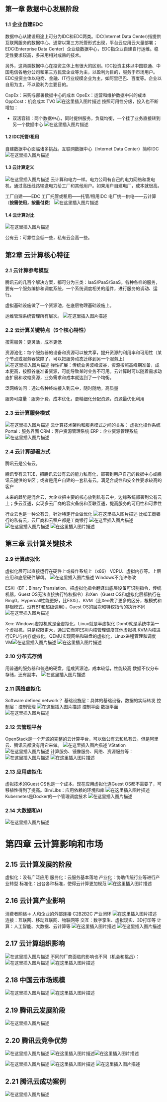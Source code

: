 ## 第一章 数据中心发展阶段
### 1.1 企业自建EDC
数据中心从建设用途上可分为IDC和EDC两类。IDC(Internet Data Center)指提供互联网服务的数据中心，通常以第三方托管形式出现，平台云应用云大量部署；EDC(Enterprise Data Center）企业级数据中心，EDC指企业自建自行运维。稳定性要求较高，多采用相对成熟的技术。

另外，这两类数据中心在投资主体上有很大的区别。IDC投资主体以中国联通、中国电信各地分公司和第三方民营企业等为主，以盈利为目的，服务于市场用户。EDC投资主体以电商、金融、IT行业规模企业为主，如阿里巴巴、百度等。企业以自用为主，不以盈利为主要目的。 

CapEx：采购与部署数据中心的成本
OpeEx：运营和维护数据中兴的成本
OppCost：机会成本
TVO
![在这里插入图片描述](https://img-blog.csdnimg.cn/2b8f8dbaf79d4bd3b814ed97b3f3ca7c.png?x-oss-process=image/watermark,type_ZHJvaWRzYW5zZmFsbGJhY2s,shadow_50,text_Q1NETiBAbWVtY3B5MA==,size_20,color_FFFFFF,t_70,g_se,x_16)
按照可用性分级，投入也不断增加：
- 双活容错：两个数据中心，同时提供服务，负载均衡，一个挂了业务直接转到另一个数据中心
![在这里插入图片描述](https://img-blog.csdnimg.cn/bdf7f65b6a00444984ba80af063d04ac.png?x-oss-process=image/watermark,type_ZHJvaWRzYW5zZmFsbGJhY2s,shadow_50,text_Q1NETiBAbWVtY3B5MA==,size_20,color_FFFFFF,t_70,g_se,x_16)

#### 1.2 IDC托管/租用
自建数据中心面临诸多挑战。互联网数据中心（Internet Data Center）简称IDC
![在这里插入图片描述](https://img-blog.csdnimg.cn/b51da9642bb0408ba79e533ba7dfb83b.png?x-oss-process=image/watermark,type_ZHJvaWRzYW5zZmFsbGJhY2s,shadow_50,text_Q1NETiBAbWVtY3B5MA==,size_20,color_FFFFFF,t_70,g_se,x_16)

#### 1.3 云计算定义
![在这里插入图片描述](https://img-blog.csdnimg.cn/9b2b2239b901498abe31fe23f1e0bed8.png?x-oss-process=image/watermark,type_ZHJvaWRzYW5zZmFsbGJhY2s,shadow_50,text_Q1NETiBAbWVtY3B5MA==,size_20,color_FFFFFF,t_70,g_se,x_16)
云计算和电力一样。电力公司有自己的电力网络和发电机，通过高压线路输送电力给工厂和其他用户。如果用户自建电厂，成本就很高。

工厂自建——EDC
工厂托管或租用——托管/租用IDC
电厂统一供电——云计算（**按需使用，按量付费**）
![在这里插入图片描述](https://img-blog.csdnimg.cn/1c808ed8516641e198f79360f3ad787d.png?x-oss-process=image/watermark,type_ZHJvaWRzYW5zZmFsbGJhY2s,shadow_50,text_Q1NETiBAbWVtY3B5MA==,size_20,color_FFFFFF,t_70,g_se,x_16)
#### 1.4 云计算对比
![在这里插入图片描述](https://img-blog.csdnimg.cn/dcd70531796b48fab2b632a5ce84b6d3.png?x-oss-process=image/watermark,type_ZHJvaWRzYW5zZmFsbGJhY2s,shadow_50,text_Q1NETiBAbWVtY3B5MA==,size_20,color_FFFFFF,t_70,g_se,x_16)

公有云：可靠性会低一些，私有云会高一些。


## 第2章 云计算核心特征
### 2.1 云计算参考模型
腾讯云的几百个解决方案，都可分为三类：IaaS/PaaS/SaaS。各种各样的服务，要有一个服务编排和调度系统，一个系统调度相关的组件，进行服务的调动、运行。

虚拟基础设施做了一个资源池，在底层物理基础设施上。

运维管理系统管理所有层次。
![在这里插入图片描述](https://img-blog.csdnimg.cn/0342d99001b1435c9a7ad1965ffa0f7b.png?x-oss-process=image/watermark,type_ZHJvaWRzYW5zZmFsbGJhY2s,shadow_50,text_Q1NETiBAbWVtY3B5MA==,size_20,color_FFFFFF,t_70,g_se,x_16)
### 2.2 云计算关键特点（5个核心特性）
按需服务：更灵活，成本更低

资源池化：每个服务器的设备和资源可以被共享，提升资源的利用率和可用性（某个节点或服务器故障了，可以把服务动态迁移到另一个服务上）
![在这里插入图片描述](https://img-blog.csdnimg.cn/2be3e79f5a294a3cb7c297b8eca12812.png?x-oss-process=image/watermark,type_ZHJvaWRzYW5zZmFsbGJhY2s,shadow_50,text_Q1NETiBAbWVtY3B5MA==,size_20,color_FFFFFF,t_70,g_se,x_16)
弹性扩展：传统业务波峰波谷，资源按照高峰期准备，成本更高，按照谷底准备资源，可能导致某时业务不可用。云计算时可以随着需求动态扩展和收缩资源，业务需求和成本就达到了一个均衡。

泛网络访问：通过各种终端接入到云中，随时随地，高质量

服务可度量：服务计费，成本优化，更精细化分配资源，资源最优化利用

### 2.3 云计算服务模式
![在这里插入图片描述](https://img-blog.csdnimg.cn/dbdb89d736954617a3bc87f65d341f9b.png?x-oss-process=image/watermark,type_ZHJvaWRzYW5zZmFsbGJhY2s,shadow_50,text_Q1NETiBAbWVtY3B5MA==,size_20,color_FFFFFF,t_70,g_se,x_16)
云计算技术架构和服务模式之间的关系：
虚拟化操作系统
Portal：服务界面
CRM：客户资源管理系统
ERP：企业资源管理系统
![在这里插入图片描述](https://img-blog.csdnimg.cn/793fdf4669ce488590cbadecc8b03348.png?x-oss-process=image/watermark,type_ZHJvaWRzYW5zZmFsbGJhY2s,shadow_50,text_Q1NETiBAbWVtY3B5MA==,size_20,color_FFFFFF,t_70,g_se,x_16)
### 2.4 云计算部署方式
腾讯云是公有云。

腾讯专有云TCE，把腾讯云公有云的能力私有化，部署到用户自己的数据中心或腾讯云提供的专区；或者是用户自建的一套私有云。满足合规性和安全性要求较高的客户

未来的趋势是混合云，大企业把主要的核心放到私有云中，边缘系统部署到公有云上；多云互通，实现多云厂商的容灾备份和互联互通，提高服务的可用性和可靠性

行业云也是一种公有云，针对特定行业做优化
![在这里插入图片描述](https://img-blog.csdnimg.cn/48349e9815534fb1912c93f1846cba65.png?x-oss-process=image/watermark,type_ZHJvaWRzYW5zZmFsbGJhY2s,shadow_50,text_Q1NETiBAbWVtY3B5MA==,size_20,color_FFFFFF,t_70,g_se,x_16)
比如工商银行的私有云，云厂商和云租户都是工商银行
![在这里插入图片描述](https://img-blog.csdnimg.cn/6dc391aa0eec4322a69ca43016c114ef.png?x-oss-process=image/watermark,type_ZHJvaWRzYW5zZmFsbGJhY2s,shadow_50,text_Q1NETiBAbWVtY3B5MA==,size_20,color_FFFFFF,t_70,g_se,x_16)![在这里插入图片描述](https://img-blog.csdnimg.cn/9ddf4051af774ad7b40f9f5e16040570.png?x-oss-process=image/watermark,type_ZHJvaWRzYW5zZmFsbGJhY2s,shadow_50,text_Q1NETiBAbWVtY3B5MA==,size_20,color_FFFFFF,t_70,g_se,x_16)
![在这里插入图片描述](https://img-blog.csdnimg.cn/73a547ba1f254933a80d52864cbbed20.png?x-oss-process=image/watermark,type_ZHJvaWRzYW5zZmFsbGJhY2s,shadow_50,text_Q1NETiBAbWVtY3B5MA==,size_20,color_FFFFFF,t_70,g_se,x_16)
## 第三章 云计算关键技术
### 2.9 计算虚拟化
虚拟化层可以直接运行在硬件上或操作系统上（x86）
VCPU、虚拟内存等。上层应用和底层硬件解耦。
![在这里插入图片描述](https://img-blog.csdnimg.cn/81299d2843e14924934f91796eb00f4f.png?x-oss-process=image/watermark,type_ZHJvaWRzYW5zZmFsbGJhY2s,shadow_50,text_Q1NETiBAbWVtY3B5MA==,size_20,color_FFFFFF,t_70,g_se,x_16)
Windows不允许修改

ESXi（BT：Binary Translation，把虚拟化指令翻译出底层设备可识别指令，传统机器，Guest OS无法直接执行特权指令）和Xen（Guest OS和虚拟化层都执行在Ring0，Hypercall性能更好，比ESXi）、KVM（比Xen做了更多的区分，根模式和非根模式，没有BT和超级调用），Guest OS的层次和特权指令的执行不同
![在这里插入图片描述](https://img-blog.csdnimg.cn/befc15dfac1c4b21806b5440939a2936.png?x-oss-process=image/watermark,type_ZHJvaWRzYW5zZmFsbGJhY2s,shadow_50,text_Q1NETiBAbWVtY3B5MA==,size_20,color_FFFFFF,t_70,g_se,x_16)

Xen: Windows虚拟机就是全虚拟化，Linux就是半虚拟化
Dom0就是系统中第一个虚拟机，只是权限更大，通过它而非ESXi内核管理调度其他虚拟机
KVM内核进行CPU与内存虚拟化，QEMU实现网络和磁盘的虚拟化，Linux进程管理和调度VM![在这里插入图片描述](https://img-blog.csdnimg.cn/f56c2fc1f58e4c68b435dea3ffa89e9c.png?x-oss-process=image/watermark,type_ZHJvaWRzYW5zZmFsbGJhY2s,shadow_50,text_Q1NETiBAbWVtY3B5MA==,size_20,color_FFFFFF,t_70,g_se,x_16)
![在这里插入图片描述](https://img-blog.csdnimg.cn/a9d75e98b2e746f8a9e02f8686527750.png?x-oss-process=image/watermark,type_ZHJvaWRzYW5zZmFsbGJhY2s,shadow_50,text_Q1NETiBAbWVtY3B5MA==,size_20,color_FFFFFF,t_70,g_se,x_16)
### 2.10 分布式存储
用普通的服务器和普通的硬盘，组成资源池，成本较低，性能较高
数据不仅分布存储，还有副本。
![在这里插入图片描述](https://img-blog.csdnimg.cn/d1ab565be5cc433faf39960b0272077d.png?x-oss-process=image/watermark,type_ZHJvaWRzYW5zZmFsbGJhY2s,shadow_50,text_Q1NETiBAbWVtY3B5MA==,size_20,color_FFFFFF,t_70,g_se,x_16)
### 2.11 网络虚拟化
Software defined network？
基础设施层：具体的基础设备，数据的实际转发
控制层：控制管理
![在这里插入图片描述](https://img-blog.csdnimg.cn/d282ffd1373e4cb3bf8712237d5c49d0.png?x-oss-process=image/watermark,type_ZHJvaWRzYW5zZmFsbGJhY2s,shadow_50,text_Q1NETiBAbWVtY3B5MA==,size_20,color_FFFFFF,t_70,g_se,x_16)
控制平面  数据平面
![在这里插入图片描述](https://img-blog.csdnimg.cn/f754cf7ee0664ab78673330b51cd6a0f.png?x-oss-process=image/watermark,type_ZHJvaWRzYW5zZmFsbGJhY2s,shadow_50,text_Q1NETiBAbWVtY3B5MA==,size_20,color_FFFFFF,t_70,g_se,x_16)

### 2.12 云管理平台
OpenStack是一个开源的完整的云计算平台，可以做公有云和私有云。但是阿里云、腾讯云都没有用它来做。
![在这里插入图片描述](https://img-blog.csdnimg.cn/ad00714a5fb54c849be41a0ee9a01345.png?x-oss-process=image/watermark,type_ZHJvaWRzYW5zZmFsbGJhY2s,shadow_50,text_Q1NETiBAbWVtY3B5MA==,size_20,color_FFFFFF,t_70,g_se,x_16)
VStation
![在这里插入图片描述](https://img-blog.csdnimg.cn/b98adbbe14604f96b8c26887bd5ab1d1.png?x-oss-process=image/watermark,type_ZHJvaWRzYW5zZmFsbGJhY2s,shadow_50,text_Q1NETiBAbWVtY3B5MA==,size_20,color_FFFFFF,t_70,g_se,x_16)
计算服务、镜像服务、网络、资源服务等：
![在这里插入图片描述](https://img-blog.csdnimg.cn/d65d95b2e2a74a5cb1736418a0b39c84.png?x-oss-process=image/watermark,type_ZHJvaWRzYW5zZmFsbGJhY2s,shadow_50,text_Q1NETiBAbWVtY3B5MA==,size_20,color_FFFFFF,t_70,g_se,x_16)
![在这里插入图片描述](https://img-blog.csdnimg.cn/1255293523984a56bd9e4cba6df0ebd7.png?x-oss-process=image/watermark,type_ZHJvaWRzYW5zZmFsbGJhY2s,shadow_50,text_Q1NETiBAbWVtY3B5MA==,size_20,color_FFFFFF,t_70,g_se,x_16)

### 2.13 应用虚拟化
虚拟技术的Guest OS也是一个成本。现在应用虚拟化连Guest OS都不需要了，可移植性得到了提高。Bin/Libs：应用依赖的环境和库
![在这里插入图片描述](https://img-blog.csdnimg.cn/ff427912624d4afcad54b2dd4795d680.png?x-oss-process=image/watermark,type_ZHJvaWRzYW5zZmFsbGJhY2s,shadow_50,text_Q1NETiBAbWVtY3B5MA==,size_20,color_FFFFFF,t_70,g_se,x_16)
Kubernetes是Docker的一个管理调度技术
![在这里插入图片描述](https://img-blog.csdnimg.cn/a822acd950a1457190bfde8418606a9e.png?x-oss-process=image/watermark,type_ZHJvaWRzYW5zZmFsbGJhY2s,shadow_50,text_Q1NETiBAbWVtY3B5MA==,size_20,color_FFFFFF,t_70,g_se,x_16)

### 2.14 大数据和Al
![在这里插入图片描述](https://img-blog.csdnimg.cn/55a2a1d2303b4f268534dcf12da4e6be.png?x-oss-process=image/watermark,type_ZHJvaWRzYW5zZmFsbGJhY2s,shadow_50,text_Q1NETiBAbWVtY3B5MA==,size_20,color_FFFFFF,t_70,g_se,x_16)


# 第四章 云计算影响和市场
## 2.15 云计算发展的阶段
虚拟化：没有广泛应用
服务化：云服务基本落地
产业化：协助传统行业等进行产业转型
标准化：出台各种标准，使得云计算更加规范
![在这里插入图片描述](https://img-blog.csdnimg.cn/5c21bed52d2c40a5b8280d6245874758.png?x-oss-process=image/watermark,type_ZHJvaWRzYW5zZmFsbGJhY2s,shadow_50,text_Q1NETiBAbWVtY3B5MA==,size_20,color_FFFFFF,t_70,g_se,x_16)
## 2.16 云计算产业影响
消费者网络-> 人和企业的外部连接
C2B2B2C 产业闭环
![在这里插入图片描述](https://img-blog.csdnimg.cn/f05887d078914775b2207d6a7a934af3.png?x-oss-process=image/watermark,type_ZHJvaWRzYW5zZmFsbGJhY2s,shadow_50,text_Q1NETiBAbWVtY3B5MA==,size_20,color_FFFFFF,t_70,g_se,x_16)
连接：互联网、移动互联网、物联网等
交互：数字孪生、虚拟现实、3D打印等
计算：人工智能、大数据、云计算等
![在这里插入图片描述](https://img-blog.csdnimg.cn/1d3e2eb2cf724b09b0fca8f09227ec63.png?x-oss-process=image/watermark,type_ZHJvaWRzYW5zZmFsbGJhY2s,shadow_50,text_Q1NETiBAbWVtY3B5MA==,size_20,color_FFFFFF,t_70,g_se,x_16)
![在这里插入图片描述](https://img-blog.csdnimg.cn/b13c43fb567b40959f73184d3c0554f7.png?x-oss-process=image/watermark,type_ZHJvaWRzYW5zZmFsbGJhY2s,shadow_50,text_Q1NETiBAbWVtY3B5MA==,size_20,color_FFFFFF,t_70,g_se,x_16)

## 2.17 云计算组织影响
![在这里插入图片描述](https://img-blog.csdnimg.cn/c2399cb7655844839e90cab34c0eb79c.png?x-oss-process=image/watermark,type_ZHJvaWRzYW5zZmFsbGJhY2s,shadow_50,text_Q1NETiBAbWVtY3B5MA==,size_20,color_FFFFFF,t_70,g_se,x_16)
不同的厂商面临的影响也不同（机会和挑战）：
![在这里插入图片描述](https://img-blog.csdnimg.cn/23d166ee94c34d2d8b23b104916ac0f4.png?x-oss-process=image/watermark,type_ZHJvaWRzYW5zZmFsbGJhY2s,shadow_50,text_Q1NETiBAbWVtY3B5MA==,size_20,color_FFFFFF,t_70,g_se,x_16)
![在这里插入图片描述](https://img-blog.csdnimg.cn/a46d8e4b8ac04500b31c640c0c2b151a.png?x-oss-process=image/watermark,type_ZHJvaWRzYW5zZmFsbGJhY2s,shadow_50,text_Q1NETiBAbWVtY3B5MA==,size_20,color_FFFFFF,t_70,g_se,x_16)

## 2.18 中国云市场规模
![在这里插入图片描述](https://img-blog.csdnimg.cn/3f9b12b1bf474b22b52f64f9e6d434ac.png?x-oss-process=image/watermark,type_ZHJvaWRzYW5zZmFsbGJhY2s,shadow_50,text_Q1NETiBAbWVtY3B5MA==,size_20,color_FFFFFF,t_70,g_se,x_16)
![在这里插入图片描述](https://img-blog.csdnimg.cn/6a688819e24e43e4a54daecca1d1b371.png?x-oss-process=image/watermark,type_ZHJvaWRzYW5zZmFsbGJhY2s,shadow_50,text_Q1NETiBAbWVtY3B5MA==,size_20,color_FFFFFF,t_70,g_se,x_16)

 
## 2.19 腾讯云发展阶段
![在这里插入图片描述](https://img-blog.csdnimg.cn/0aab7dcae2bb42c2a21d4ee7564e2e98.png?x-oss-process=image/watermark,type_ZHJvaWRzYW5zZmFsbGJhY2s,shadow_50,text_Q1NETiBAbWVtY3B5MA==,size_20,color_FFFFFF,t_70,g_se,x_16)

## 2.20 腾讯云竞争优势
![在这里插入图片描述](https://img-blog.csdnimg.cn/0b8832360f614253a31f31ad0b267ff0.png)
![在这里插入图片描述](https://img-blog.csdnimg.cn/5b3aa292419d4ff98e977e9a22fa08b9.png)![在这里插入图片描述](https://img-blog.csdnimg.cn/9b04ba3500f945d68c48d26a13a1b53a.png)


![在这里插入图片描述](https://img-blog.csdnimg.cn/a0b42be5df444780b1594484b4ca0f17.png)
![在这里插入图片描述](https://img-blog.csdnimg.cn/ef030e59a8e74899abd309731fcf5f20.png)
![在这里插入图片描述](https://img-blog.csdnimg.cn/58e9b86c6182473bafd747308356fd9b.png)


## 2.21 腾讯云成功案例
![在这里插入图片描述](https://img-blog.csdnimg.cn/60e05e308d6d446fbd9019e59f65b3ba.png)
